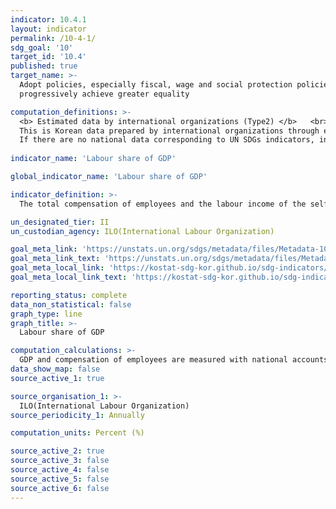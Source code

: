 ```yaml
---
indicator: 10.4.1
layout: indicator
permalink: /10-4-1/
sdg_goal: '10'
target_id: '10.4'
published: true
target_name: >-
  Adopt policies, especially fiscal, wage and social protection policies, and
  progressively achieve greater equality

computation_definitions: >-
  <b> Estimated data by international organizations (Type2) </b>   <br>
  This is Korean data prepared by international organizations through estimation and modeling. <br>
  If there are no national data corresponding to UN SDGs indicators, international data are available for monitoring.
  
indicator_name: 'Labour share of GDP'

global_indicator_name: 'Labour share of GDP'

indicator_definition: >-
  The total compensation of employees and the labour income of the self-employed given as a percent of GDP, which is a measure of total output. Compensation of employees includes wages and salaries after tax and social insurance contributions payable by employers.

un_designated_tier: II
un_custodian_agency: ILO(International Labour Organization)

goal_meta_link: 'https://unstats.un.org/sdgs/metadata/files/Metadata-10-04-01.pdf'
goal_meta_link_text: 'https://unstats.un.org/sdgs/metadata/files/Metadata-10-04-01.pdf'
goal_meta_local_link: 'https://kostat-sdg-kor.github.io/sdg-indicators/public/data/Metadata-10-04-01_ENG.pdf'
goal_meta_local_link_text: 'https://kostat-sdg-kor.github.io/sdg-indicators/public/data/Metadata-10-04-01_ENG.pdf'

reporting_status: complete
data_non_statistical: false
graph_type: line
graph_title: >-
  Labour share of GDP

computation_calculations: >-
  GDP and compensation of employees are measured with national accounts, and labor income of self-employed is imputed using the national accounts data. 
data_show_map: false
source_active_1: true

source_organisation_1: >- 
  ILO(International Labour Organization)
source_periodicity_1: Annually 

computation_units: Percent (%)

source_active_2: true
source_active_3: false
source_active_4: false
source_active_5: false
source_active_6: false
---
```

